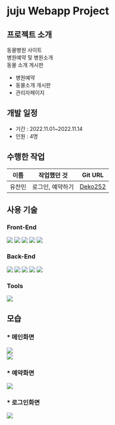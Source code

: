 juju Webapp Project 
========================
## 프로젝트 소개
동물병원 사이트<br/>
병원예약 및 병원소개<br/>
동물 소개 게시판
* 병원예약
* 동물소개 개시판
* 관리자페이지

## 개발 일정
* 기간 : 2022.11.01~2022.11.14
* 인원 : 4명


## 수행한 작업
|이름|작업했던 것|Git URL|
|-------------------|---|---|
|유찬민|로그인, 예약하기|[Deko252](https://github.com/Deko252)|

## 사용 기술
### Front-End
<div>
  <img src="https://img.shields.io/badge/html5-E34F26?style=for-the-badge&logo=html5&logoColor=white"> 
  <img src="https://img.shields.io/badge/css-1572B6?style=for-the-badge&logo=css3&logoColor=white"> 
  <img src="https://img.shields.io/badge/javascript-F7DF1E?style=for-the-badge&logo=javascript&logoColor=black"> 
  <img src="https://img.shields.io/badge/jquery-0769AD?style=for-the-badge&logo=jquery&logoColor=white">
  <img src="https://img.shields.io/badge/bootstrap-7952B3?style=for-the-badge&logo=bootstrap&logoColor=white">
</div>
  
### Back-End
<div>
  <img src="https://img.shields.io/badge/java 11-007396?style=for-the-badge&logo=java&logoColor=white"> 
  <img src="https://img.shields.io/badge/apache tomcat 9-F8DC75?style=for-the-badge&logo=apachetomcat&logoColor=black">
  <img src="https://img.shields.io/badge/mysql 8-4479A1?style=for-the-badge&logo=mysql&logoColor=white"> 
  <img src="https://img.shields.io/badge/spring_boot-6DB33F?style=for-the-badge&logo=spring&logoColor=white"> 
  <img src="https://img.shields.io/badge/Maven-c71a36?style=for-the-badge&logo=Apache Maven&logoColor=white"> 
</div>

### Tools
<div> 
  <img src="https://img.shields.io/badge/github-181717?style=for-the-badge&logo=github&logoColor=white">
</div>

## 모습
### * 메인화면
<img src="https://github.com/Deko252/jumjin/assets/114369279/8ba45a2d-8858-4c00-b9c3-c23db9f21465?raw=true"></br>
<img src="https://github.com/Deko252/jumjin/assets/114369279/18ec0d92-3bff-41cc-beca-bbe8a1f88990?raw=true"></br>

### * 예약화면
<img src="https://github.com/Deko252/jumjin/assets/114369279/215eae86-365f-4fe0-a572-24ca3936d72c?raw=true"></br>

### * 로그인화면
<img src="https://github.com/Deko252/jumjin/assets/114369279/23b1cedf-8fe2-4a0c-80b5-6d76253e5607?raw=true"></br>
